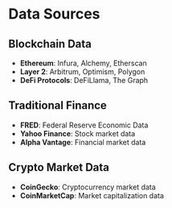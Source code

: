 # Data Sources

## Blockchain Data
- **Ethereum**: Infura, Alchemy, Etherscan
- **Layer 2**: Arbitrum, Optimism, Polygon
- **DeFi Protocols**: DeFiLlama, The Graph

## Traditional Finance
- **FRED**: Federal Reserve Economic Data
- **Yahoo Finance**: Stock market data
- **Alpha Vantage**: Financial market data

## Crypto Market Data
- **CoinGecko**: Cryptocurrency market data
- **CoinMarketCap**: Market capitalization data
